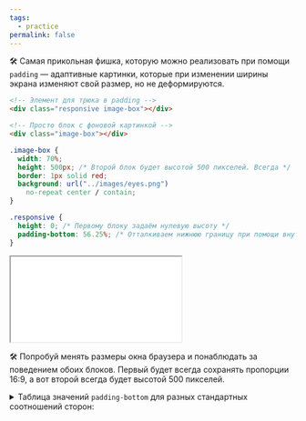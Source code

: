 ```yaml
---
tags:
  - practice
permalink: false
---
```


🛠 Самая прикольная фишка, которую можно реализовать при помощи `padding` — адаптивные картинки, которые при изменении ширины экрана изменяют свой размер, но не деформируются.

```html
<!-- Элемент для трюка в padding -->
<div class="responsive image-box"></div>

<!-- Просто блок с фоновой картинкой -->
<div class="image-box"></div>
```

```css
.image-box {
  width: 70%;
  height: 500px; /* Второй блок будет высотой 500 пикселей. Всегда */
  border: 1px solid red;
  background: url("../images/eyes.png")
    no-repeat center / contain;
}

.responsive {
  height: 0; /* Первому блоку задаём нулевую высоту */
  padding-bottom: 56.25%; /* Отталкиваем нижнюю границу при помощи внутреннего отступа */
}
```

<iframe title="Адаптив через padding" src="../demos/adaptive.html"></iframe>

🛠 Попробуй менять размеры окна браузера и понаблюдать за поведением обоих блоков. Первый будет всегда сохранять пропорции 16:9, а вот второй всегда будет высотой 500 пикселей.

<details class="article__table article__table_all-half">
  <summary>Таблица значений <code>padding-bottom</code> для разных стандартных соотношений сторон:</summary>

| Соотношение сторон | padding-bottom |
| ------------------ | -------------- |
| 16:9               | 56.25%         |
| 4:3                | 75%            |
| 3:2                | 66.66%         |
| 8:5                | 62.5%          |

</details>
